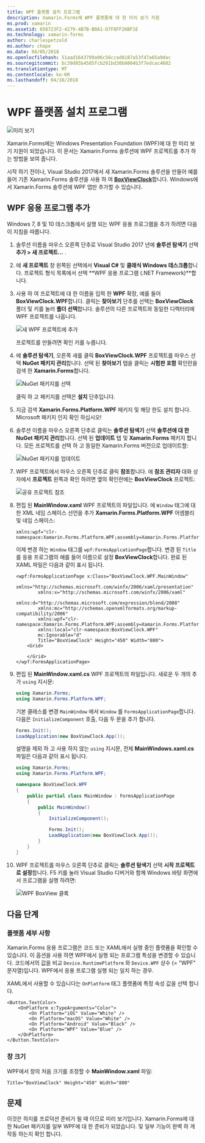 ```yaml
---
title: WPF 플랫폼 설치 프로그램
description: Xamarin.Forms에 WPF 플랫폼에 대 한 미리 보기 지원
ms.prod: xamarin
ms.assetid: 650723F2-4279-4B7B-B0A1-D7F8FF26BF1E
ms.technology: xamarin-forms
author: charlespetzold
ms.author: chape
ms.date: 04/05/2018
ms.openlocfilehash: 51aad1643709a96c56ccad8187a53f47a65a9dac
ms.sourcegitcommit: bc39d85b4585fcb291bd30b8004b3f7edcac4602
ms.translationtype: MT
ms.contentlocale: ko-KR
ms.lasthandoff: 04/16/2018
---
```

# <a name="wpf-platform-setup"></a>WPF 플랫폼 설치 프로그램

![미리 보기](~/media/shared/preview.png)

Xamarin.Forms에는 Windows Presentation Foundation (WPF)에 대 한 미리 보기 지원이 되었습니다. 이 문서는 Xamarin.Forms 솔루션에 WPF 프로젝트를 추가 하는 방법을 보여 줍니다.

시작 하기 전이나, Visual Studio 2017에서 새 Xamarin.Forms 솔루션을 만들어 예를 들어 기존 Xamarin.Forms 솔루션을 사용 하 여 [ **BoxViewClock**](https://developer.xamarin.com/samples/xamarin-forms/BoxView/BoxViewClock/)합니다. Windows에서 Xamarin.Forms 솔루션에 WPF 앱만 추가할 수 있습니다.

## <a name="adding-a-wpf-app"></a>WPF 응용 프로그램 추가

Windows 7, 8 및 10 데스크톱에서 실행 되는 WPF 응용 프로그램을 추가 하려면 다음이 지침을 따릅니다.

1. 솔루션 이름을 마우스 오른쪽 단추로 Visual Studio 2017 년에 **솔루션 탐색기** 선택 **추가 > 새 프로젝트...** .

2. 에 **새 프로젝트** 창 왼쪽된 선택에서 **Visual C#** 및 **클래식 Windows 데스크톱**합니다. 프로젝트 형식 목록에서 선택 **WPF 응용 프로그램 (.NET Framework)**합니다. 

3. 사용 하 여 프로젝트에 대 한 이름을 입력 한 **WPF** 확장, 예를 들어 **BoxViewClock.WPF**합니다. 클릭는 **찾아보기** 단추를 선택는 **BoxViewClock** 폴더 및 키를 눌러 **폴더 선택**합니다. 솔루션의 다른 프로젝트와 동일한 디렉터리에 WPF 프로젝트를 나옵니다.

    ![새 WPF 프로젝트에 추가](wpf-images/add-new-project.png "새 WPF 프로젝트에 추가")

    프로젝트를 만들려면 확인 키를 누릅니다.

4. 에 **솔루션 탐색기**, 오른쪽 새를 클릭 **BoxViewClock.WPF** 프로젝트를 마우스 선택 **NuGet 패키지 관리**합니다. 선택 된 **찾아보기** 탭을 클릭는 **시험판 포함** 확인란을 검색 한 **Xamarin.Forms**합니다.

    ![NuGet 패키지를 선택](wpf-images/select-nuget-package.png "NuGet 패키지를 선택 합니다.")

    클릭 하 고 패키지를 선택은 **설치** 단추입니다.

5. 지금 검색 **Xamarin.Forms.Platform.WPF** 패키지 및 해당 한도 설치 합니다. Microsoft 패키지 인지 확인 하십시오!

6. 솔루션 이름을 마우스 오른쪽 단추로 클릭는 **솔루션 탐색기** 선택 **솔루션에 대 한 NuGet 패키지 관리**합니다. 선택 된 **업데이트** 탭 및 **Xamarin.Forms** 패키지 합니다. 모든 프로젝트를 선택 하 고 동일한 Xamarin.Forms 버전으로 업데이트할:

    ![NuGet 패키지를 업데이트](wpf-images/update-nuget-package.png "NuGet 패키지를 업데이트 합니다.") 

7. WPF 프로젝트에서 마우스 오른쪽 단추로 클릭 **참조**합니다. 에 **참조 관리자** 대화 상자에서 **프로젝트** 왼쪽과 확인 하려면 옆의 확인란에는 **BoxViewClock** 프로젝트:

    ![공유 프로젝트 참조](wpf-images/reference-shared-project.png "공유 프로젝트 참조")

8. 편집 된 **MainWindow.xaml** WPF 프로젝트의 파일입니다. 에 `Window` 태그에 대 한 XML 네임 스페이스 선언을 추가 **Xamarin.Forms.Platform.WPF** 어셈블리 및 네임 스페이스:

    ```xaml
    xmlns:wpf="clr-namespace:Xamarin.Forms.Platform.WPF;assembly=Xamarin.Forms.Platform.WPF"
    ```

    이제 변경 하는 `Window` 태그를 `wpf:FormsApplcationPage`합니다. 변경 된 `Title` 를 응용 프로그램의 예를 들어 이름으로 설정 **BoxViewClock**합니다. 완료 된 XAML 파일은 다음과 같이 표시 됩니다.

    ```xaml
    <wpf:FormsApplicationPage x:Class="BoxViewClock.WPF.MainWindow"
            xmlns="http://schemas.microsoft.com/winfx/2006/xaml/presentation"
            xmlns:x="http://schemas.microsoft.com/winfx/2006/xaml"
            xmlns:d="http://schemas.microsoft.com/expression/blend/2008"
            xmlns:mc="http://schemas.openxmlformats.org/markup-compatibility/2006"
            xmlns:wpf="clr-namespace:Xamarin.Forms.Platform.WPF;assembly=Xamarin.Forms.Platform.WPF"
            xmlns:local="clr-namespace:BoxViewClock.WPF"
            mc:Ignorable="d"
            Title="BoxViewClock" Height="450" Width="800">
        <Grid>
        
        </Grid>
    </wpf:FormsApplicationPage>
    ```

9. 편집 된 **MainWindow.xaml.cs** WPF 프로젝트의 파일입니다. 새로운 두 개의 추가 `using` 지시문:

    ```csharp
    using Xamarin.Forms;
    using Xamarin.Forms.Platform.WPF;
    ```

    기본 클래스를 변경 `MainWindow` 에서 `Window` 를 `FormsApplicationPage`합니다. 다음은 `InitializeComponent` 호출, 다음 두 문을 추가 합니다.

    ```csharp
    Forms.Init();
    LoadApplication(new BoxViewClock.App());
    ```
    
    설명을 제외 하 고 사용 하지 않는 `using` 지시문, 전체 **MainWindows.xaml.cs** 파일은 다음과 같이 표시 됩니다.

    ```csharp
    using Xamarin.Forms;
    using Xamarin.Forms.Platform.WPF;

    namespace BoxViewClock.WPF
    {
        public partial class MainWindow : FormsApplicationPage
        {
            public MainWindow()
            {
                InitializeComponent();

                Forms.Init();
                LoadApplication(new BoxViewClock.App());
            }
        }
    }
    ```

10. WPF 프로젝트를 마우스 오른쪽 단추로 클릭는 **솔루션 탐색기** 선택 **시작 프로젝트로 설정**합니다. F5 키를 눌러 Visual Studio 디버거와 함께 Windows 바탕 화면에서 프로그램을 실행 하려면:

    ![WPF BoxView 클록](wpf-images/wpf-boxviewclock.png "WPF BoxView 클록" )

## <a name="next-steps"></a>다음 단계

### <a name="platform-specifics"></a>플랫폼 세부 사항

Xamarin.Forms 응용 프로그램은 코드 또는 XAML에서 실행 중인 플랫폼을 확인할 수 있습니다. 이 옵션을 사용 하면 WPF에서 실행 되는 프로그램 특성을 변경할 수 있습니다. 코드에서의 값을 비교 `Device.RuntimePlatform` 와 `Device.WPF` 상수 (= "WPF" 문자열)입니다. WPF에서 응용 프로그램 실행 되는 일치 하는 경우.

XAML에서 사용할 수 있습니다는 `OnPlatform` 태그 플랫폼에 특정 속성 값을 선택 합니다.

```xaml
<Button.TextColor>
    <OnPlatform x:TypeArguments="Color">
        <On Platform="iOS" Value="White" />
        <On Platform="macOS" Value="White" />
        <On Platform="Android" Value="Black" />
        <On Platform="WPF" Value="Blue" />
    </OnPlatform>
</Button.TextColor>
```

### <a name="window-size"></a>창 크기

WPF에서 창의 처음 크기를 조정할 수 **MainWindow.xaml** 파일:

```xaml
Title="BoxViewClock" Height="450" Width="800"
```

## <a name="issues"></a>문제

이것은 하지를 프로덕션 준비가 될 때 이므로 미리 보기입니다. Xamarin.Forms에 대 한 NuGet 패키지를 일부 WPF에 대 한 준비가 되었습니다. 및 일부 기능이 완벽 하 게 작동 하는지 확인 합니다.

